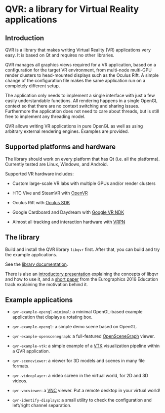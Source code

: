 # QVR: a library for Virtual Reality applications

## Introduction

QVR is a library that makes writing Virtual Reality (VR) applications very easy.
It is based on Qt and requires no other libraries.

QVR manages all graphics views required for a VR application, based on a
configuration for the target VR environment, from multi-node multi-GPU render
clusters to head-mounted displays such as the Oculus Rift. A simple change
of the configuration file makes the same application run on a completely
different setup.

The application only needs to implement a single interface with just a few
easily understandable functions. All rendering happens in a single OpenGL
context so that there are no context switching and sharing issues. Furthermore
the application does not need to care about threads, but is still free to
implement any threading model.

QVR allows writing VR applications in pure OpenGL as well as using arbitrary
external rendering engines. Examples are provided.

## Supported platforms and hardware

The library should work on every platform that has Qt (i.e. all the platforms).
Currently tested are Linux, Windows, and Android.

Supported VR hardware includes:

- Custom large-scale VR labs with multiple GPUs and/or render clusters

- HTC Vive and SteamVR with [OpenVR](https://github.com/ValveSoftware/openvr)

- Oculus Rift with [Oculus SDK](https://www.oculus.com/)

- Google Cardboard and Daydream with [Google VR NDK](https://developers.google.com/vr/reference/android-ndk)

- Almost all tracking and interaction hardware with [VRPN](https://github.com/vrpn/vrpn/wiki)

## The library

Build and install the QVR library `libqvr` first. After that, you can build
and try the example applications.

See the [library documentation](https://marlam.de/qvr/html/).

There is also an [introductory presentation](https://marlam.de/qvr/qvr-slides.pdf)
explaining the concepts of libqvr and how to use it, and a
[short paper](https://marlam.de/qvr/lambers2016qvr.pdf) from the Eurographics
2016 Education track explaining the motivation behind it.

## Example applications

- `qvr-example-opengl-minimal`:
  a minimal OpenGL-based example application that displays a rotating box.

- `qvr-example-opengl`:
  a simple demo scene based on OpenGL.

- `qvr-example-openscenegraph`:
  a full-featured [OpenSceneGraph](https://www.openscenegraph.com) viewer.

- `qvr-example-vtk`:
  a simple example of a [VTK](https://vtk.org/) visualization pipeline within
  a QVR application.

- `qvr-sceneviewer`:
  a viewer for 3D models and scenes in many file formats.

- `qvr-videoplayer`:
  a video screen in the virtual world, for 2D and 3D videos.

- `qvr-vncviewer`: a [VNC](https://en.wikipedia.org/wiki/Virtual_Network_Computing)
  viewer. Put a remote desktop in your virtual world!

- `qvr-identify-displays`:
  a small utility to check the configuration and left/right channel separation.
